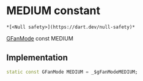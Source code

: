 


# MEDIUM constant




    *[<Null safety>](https://dart.dev/null-safety)*


[GFanMode](../../third_party_yonomi_graphql_schema___generated___schema.docs.schema.gql/GFanMode-class.md) const MEDIUM
  







## Implementation

```dart
static const GFanMode MEDIUM = _$gFanModeMEDIUM;


```







